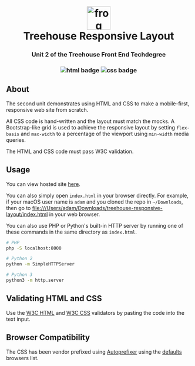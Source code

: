<h1 align="center">
  <img src="https://github.githubassets.com/images/icons/emoji/unicode/1f438.png" alt="frog emoji" width="64">
  <br />
  Treehouse Responsive Layout
</h1>

<h3 align="center">Unit 2 of the Treehouse Front End Techdegree</h3>

<h3 align="center">
  <img src="https://img.shields.io/badge/-html-e34f26?logo=html5&logoColor=fff" alt="html badge" />
  <img src="https://img.shields.io/badge/-css-1572b6?logo=css3&logoColor=fff" alt="css badge" />
</h3>

## About

The second unit demonstrates using HTML and CSS to make a mobile-first, responsive web site from
scratch.

All CSS code is hand-written and the layout must match the mocks. A Bootstrap-like grid is used to
achieve the responsive layout by setting `flex-basis` and `max-width` to a percentage of the
viewport using `min-width` media queries.

The HTML and CSS code must pass W3C validation.

## Usage

You can view hosted site [here](https://adamelliotfields.github.io/treehouse-responsive-layout/index.html).

You can also simply open `index.html` in your browser directly. For example, if your macOS user name
is `adam` and you cloned the repo in `~/Downloads`, then go to
<file:///Users/adam/Downloads/treehouse-responsive-layout/index.html> in your web browser.

You can also use PHP or Python's built-in HTTP server by running one of these commands in the same
directory as `index.html`.

```bash
# PHP
php -S localhost:8000

# Python 2
python -m SimpleHTTPServer

# Python 3
python3 -m http.server
```

## Validating HTML and CSS

Use the [W3C HTML](https://validator.w3.org/#validate_by_input) and
[W3C CSS](https://jigsaw.w3.org/css-validator/#validate_by_input) validators by pasting the code
into the text input.

## Browser Compatibility

The CSS has been vendor prefixed using [Autoprefixer](https://autoprefixer.github.io) using the
[defaults](https://browsersl.ist/?q=defaults) browsers list.
